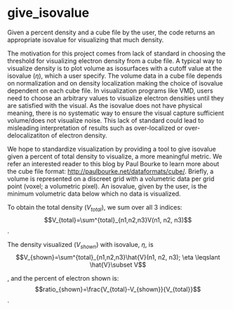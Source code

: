 # give_isovalue
Given a percent density and a cube file by the user, the code returns an appropriate isovalue for visualizing that much density.

The motivation for this project comes from lack of standard in choosing the threshold for visualizing electron density from a cube file. A typical way to visualize density is to plot volume as isosurfaces with a cutoff value at the isovalue ($\eta$), which a user specify. The volume data in a cube file depends on normalization and on density localization making the choice of isovalue dependent on each cube file. In visualization programs like VMD, users need to choose an arbitrary values to visualize electron densities until they are satisfied with the visual. As the isovalue does not have physical meaning, there is no systematic way to ensure the visual capture sufficient volume/does not visualize noise. This lack of standard could lead to misleading interpretation of results such as over-localized or over-delocalizatiton of electron density.

We hope to standardize visualization by providing a tool to give isovalue given a percent of total density to visualize, a more meaningful metric. We refer an interested reader to this blog by Paul Bourke to learn more about the cube file format: http://paulbourke.net/dataformats/cube/. Briefly, a volume is represented on a discreet grid with a volumetric data per grid point (voxel; a volumetric pixel). An isovalue, given by the user, is the minimum volumetric data below which no data is visualized. 

To obtain the total density ($V_{total}$), we sum over all 3 indices:
$$V_{total}=\sum^{total}_{n1,n2,n3}V(n1, n2, n3)$$.

The density visualized ($V_{shown}$) with isovalue, $\eta$, is
$$V_{shown}=\sum^{total}_{n1,n2,n3}\hat{V}(n1, n2, n3); \eta \leqslant \hat{V}\subset V$$

, and the percent of electron shown is:
$$ratio_{shown}=\frac{V_{total}-V_{shown}}{V_{total}}$$.



